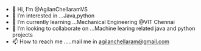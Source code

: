 - 👋 Hi, I’m @AgilanChellaramVS
- 👀 I’m interested in ...Java,python
- 🌱 I’m currently learning ...Mechanical Engineering @VIT Chennai
- 💞️ I’m looking to collaborate on ...Machine learing related java and python projects
- 📫 How to reach me .....mail me in agilanchellaram@gmail.com

<!---
AgilanChellaramVS/AgilanChellaramVS is a ✨ special ✨ repository because its `README.md` (this file) appears on your GitHub profile.
You can click the Preview link to take a look at your changes.
--->
